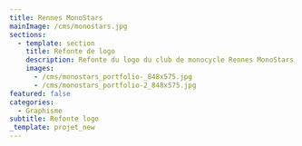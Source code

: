 ```yaml
---
title: Rennes MonoStars
mainImage: /cms/monostars.jpg
sections:
  - template: section
    title: Refonte de logo
    description: Refonte du logo du club de monocycle Rennes MonoStars.
    images:
      - /cms/monostars_portfolio-_848x575.jpg
      - /cms/monostars_portfolio-2_848x575.jpg
featured: false
categories:
  - Graphisme
subtitle: Refonte logo
_template: projet_new
---
```



